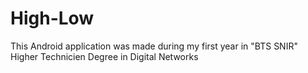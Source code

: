 # High-Low
This Android application was made during my first year in "BTS SNIR" Higher Technicien Degree in Digital Networks
